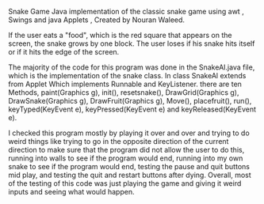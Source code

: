 Snake Game
Java implementation of the classic snake game using awt , Swings and java Applets , Created by Nouran Waleed. 

If the user eats a "food", which is the red square that appears on the screen, the snake grows by one block. The user loses if his snake hits itself or if it hits the edge of the screen. 


The majority of the code for this program was done in the SnakeAI.java file, which is the implementation of the snake class.
In class SnakeAl extends from Applet Which implements Runnable and KeyListener. there are ten Methods, paint(Graphics g), init(), resetsnake(), DrawGrid(Graphics g), DrawSnake(Graphics g), DrawFruit(Graphics g), Move(), placefruit(), run(), keyTyped(KeyEvent e), keyPressed(KeyEvent e) and keyReleased(KeyEvent e).   


I checked this program mostly by playing it over and over and trying to do weird things like trying to go in the opposite direction of the current direction to make sure that the program did not allow the user to do this, running into walls to see if the program would end, running into my own snake to see if the program would end, testing the pause and quit buttons mid play, and testing the quit and restart buttons after dying. Overall, most of the testing of this code was just playing the game and giving it weird inputs and seeing what would happen.
